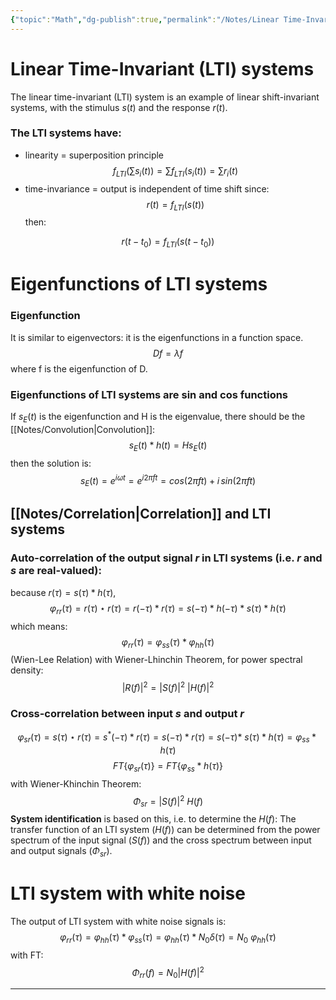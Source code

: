 ```yaml
---
{"topic":"Math","dg-publish":true,"permalink":"/Notes/Linear Time-Invariant (LTI) systems/","dgPassFrontmatter":true,"noteIcon":""}
---
```


# Linear Time-Invariant (LTI) systems
The linear time-invariant (LTI) system is an example of linear shift-invariant systems, with the stimulus $s(t)$ and the response $r(t)$.
### The LTI systems have:
- linearity = superposition principle
$$ f_{LTI}(\sum s_i(t)) = \sum f_{LTI}(s_i(t)) = \sum r_i(t)$$
- time-invariance = output is independent of time shift
since: 
$$r(t)=f_{LTI}(s(t))$$
then: 

$$r(t-t_0) = f_{LTI}(s(t-t_0))$$


# Eigenfunctions of LTI systems
### Eigenfunction 
It is similar to eigenvectors: it is the eigenfunctions in a function space.
$$Df = \lambda f$$ where f is the eigenfunction of D.
### Eigenfunctions of LTI systems are sin and cos functions
If $s_E(t)$ is the eigenfunction and H is the eigenvalue, there should be the [[Notes/Convolution\|Convolution]]: 
$$s_E(t) * h(t) = H s_E(t)$$
then the solution is:
$$s_E(t) = e^{i\omega t} = e^{i2\pi ft} = cos(2\pi ft) + i \, sin(2\pi ft)$$

## [[Notes/Correlation\|Correlation]] and LTI systems
### Auto-correlation of the output signal $r$ in LTI systems (i.e. $r$ and $s$ are real-valued):
because $r(\tau) = s(\tau) \ast h(\tau)$, 
$$\varphi_{rr}(\tau) = r(\tau) \star r(\tau) =  r(-\tau) \ast r(\tau) = s(-\tau) \ast h(-\tau) \ast s(\tau) \ast h(\tau)$$
which means:
$$\varphi_{rr}(\tau) = \varphi_{ss}(\tau) \ast \varphi_{hh}(\tau)$$ (Wien-Lee Relation)
with Wiener-Lhinchin Theorem, for power spectral density:
$$|R(f)|^2 = |S(f)|^2 \ |H(f)|^2$$
### Cross-correlation between input $s$ and output $r$
$$\varphi_{sr}(\tau) = s(\tau) \star r(\tau) = s^*(-\tau) \ast r(\tau) = s(-\tau) \ast r(\tau) = s(-\tau) \ast \ s(\tau) \ast h(\tau) = \varphi_{ss} \ast h(\tau)$$
$$FT\{\varphi_{sr}(\tau)\} = FT\{\varphi_{ss} \ast h(\tau)\} $$
with Wiener-Khinchin Theorem:
$$\Phi _{sr} = |S(f)|^2 \ H(f)$$
**System identification** is based on this, i.e. to determine the $H(f)$:
The transfer function of an LTI system ($H(f)$) can be determined from the power spectrum of the input signal ($S(f)$) and the cross spectrum between input and output signals ($\Phi _{sr}$). 

# LTI system with white noise
The output of LTI system with white noise signals is:
$$\varphi _{rr}(\tau) = \varphi _{hh}(\tau) \ast \varphi _{ss}(\tau) = \varphi _{hh}(\tau) \ast N_0 \delta (\tau) = N_0 \ \varphi _{hh}(\tau) $$
with FT:
$$\Phi _{rr}(f) = N_0|H(f)|^2$$

****